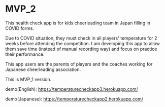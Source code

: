 # MVP_2
This health check app is for kids cheerleading team in Japan filling in COVID forms.

Due to COVID situation, they must check in all players' temperature for 2 weeks before attending the competition. 
I am developing this app to allow them save time (instead of manual recording way) and focus on practice their performance.

This app users are the parents of players and the coaches working for Japanese cheerleading association.

This is MVP_1 version.

demo(English):
https://temperaturecheckapp3.herokuapp.com/

demo(Japanese):
https://temperaturecheckapp2.herokuapp.com/
